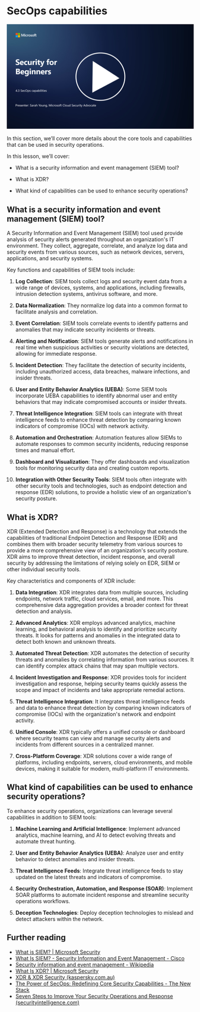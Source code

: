 # SecOps capabilities

[![Watch the video](../images/4-3_placeholder.png)](https://learn-video.azurefd.net/vod/player?id=bdbc1c7c-307b-4519-b8ad-b142434c0461)

In this section, we’ll cover more details about the core tools and capabilities that can be used in security operations.

In this lesson, we’ll cover:

- What is a security information and event management (SIEM) tool?

- What is XDR?

- What kind of capabilities can be used to enhance security operations?

## What is a security information and event management (SIEM) tool?

A Security Information and Event Management (SIEM) tool used provide analysis of security alerts generated throughout an organization's IT environment. They collect, aggregate, correlate, and analyze log data and security events from various sources, such as network devices, servers, applications, and security systems.

Key functions and capabilities of SIEM tools include:

1. **Log Collection**: SIEM tools collect logs and security event data from a wide range of devices, systems, and applications, including firewalls, intrusion detection systems, antivirus software, and more.

2. **Data Normalization**: They normalize log data into a common format to facilitate analysis and correlation.

3. **Event Correlation**: SIEM tools correlate events to identify patterns and anomalies that may indicate security incidents or threats.

4. **Alerting and Notification**: SIEM tools generate alerts and notifications in real time when suspicious activities or security violations are detected, allowing for immediate response.

5. **Incident Detection**: They facilitate the detection of security incidents, including unauthorized access, data breaches, malware infections, and insider threats.

6. **User and Entity Behavior Analytics (UEBA)**: Some SIEM tools incorporate UEBA capabilities to identify abnormal user and entity behaviors that may indicate compromised accounts or insider threats.

7. **Threat Intelligence Integration**: SIEM tools can integrate with threat intelligence feeds to enhance threat detection by comparing known indicators of compromise (IOCs) with network activity.

8. **Automation and Orchestration**: Automation features allow SIEMs to automate responses to common security incidents, reducing response times and manual effort.

9. **Dashboard and Visualization**: They offer dashboards and visualization tools for monitoring security data and creating custom reports.

10. **Integration with Other Security Tools**: SIEM tools often integrate with other security tools and technologies, such as endpoint detection and response (EDR) solutions, to provide a holistic view of an organization's security posture.

## What is XDR?

XDR (Extended Detection and Response) is a technology that extends the capabilities of traditional Endpoint Detection and Response (EDR) and combines them with broader security telemetry from various sources to provide a more comprehensive view of an organization's security posture. XDR aims to improve threat detection, incident response, and overall security by addressing the limitations of relying solely on EDR, SIEM or other individual security tools.

Key characteristics and components of XDR include:

1. **Data Integration**: XDR integrates data from multiple sources, including endpoints, network traffic, cloud services, email, and more. This comprehensive data aggregation provides a broader context for threat detection and analysis.

2. **Advanced Analytics**: XDR employs advanced analytics, machine learning, and behavioral analysis to identify and prioritize security threats. It looks for patterns and anomalies in the integrated data to detect both known and unknown threats.

3. **Automated Threat Detection**: XDR automates the detection of security threats and anomalies by correlating information from various sources. It can identify complex attack chains that may span multiple vectors.

4. **Incident Investigation and Response**: XDR provides tools for incident investigation and response, helping security teams quickly assess the scope and impact of incidents and take appropriate remedial actions.

5. **Threat Intelligence Integration**: It integrates threat intelligence feeds and data to enhance threat detection by comparing known indicators of compromise (IOCs) with the organization's network and endpoint activity.

6. **Unified Console**: XDR typically offers a unified console or dashboard where security teams can view and manage security alerts and incidents from different sources in a centralized manner.

7. **Cross-Platform Coverage**: XDR solutions cover a wide range of platforms, including endpoints, servers, cloud environments, and mobile devices, making it suitable for modern, multi-platform IT environments.

## What kind of capabilities can be used to enhance security operations?

To enhance security operations, organizations can leverage several capabilities in addition to SIEM tools:

1. **Machine Learning and Artificial Intelligence**: Implement advanced analytics, machine learning, and AI to detect evolving threats and automate threat hunting.

2. **User and Entity Behavior Analytics (UEBA)**: Analyze user and entity behavior to detect anomalies and insider threats.

3. **Threat Intelligence Feeds**: Integrate threat intelligence feeds to stay updated on the latest threats and indicators of compromise.

4. **Security Orchestration, Automation, and Response (SOAR)**: Implement SOAR platforms to automate incident response and streamline security operations workflows.

5. **Deception Technologies**: Deploy deception technologies to mislead and detect attackers within the network.


## Further reading

- [What is SIEM? | Microsoft Security](https://www.microsoft.com/en-us/security/business/security-101/what-is-siem?WT.mc_id=academic-96948-sayoung)
- [What Is SIEM? - Security Information and Event Management - Cisco](https://www.cisco.com/c/en/us/products/security/what-is-siem.html)
- [Security information and event management - Wikipedia](https://en.wikipedia.org/wiki/Security_information_and_event_management)
- [What Is XDR? | Microsoft Security](https://www.microsoft.com/en-us/security/business/security-101/what-is-xdr?WT.mc_id=academic-96948-sayoung)
- [XDR & XDR Security (kaspersky.com.au)](https://www.kaspersky.com.au/resource-center/definitions/what-is-xdr)
- [The Power of SecOps: Redefining Core Security Capabilities - The New Stack](https://thenewstack.io/the-power-of-secops-redefining-core-security-capabilities/)
- [Seven Steps to Improve Your Security Operations and Response (securityintelligence.com)](https://securityintelligence.com/seven-steps-to-improve-your-security-operations-and-response/)

